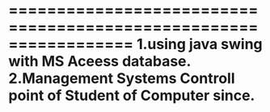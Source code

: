 =================================================================
1.using java swing with MS Aceess database.
2.Management Systems Controll point of Student of Computer since.
=================================================================
